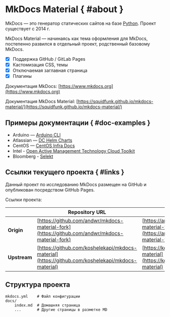 # MkDocs Material { #about }

MkDocs — это генератор статических сайтов на базе [Python](https://www.python.org/). Проект существует с 2014 г.

MkDocs Material — начинаясь как тема оформления для MkDocs, постепенно развился в отдельный проект, родственный базовому MkDocs.


- [x] Поддержка GitHub / GitLab Pages
- [x] Кастомизация CSS, темы
- [x] Отключаемая заглавная страница
- [x] Плагины

Документация MkDocs: [https://www.mkdocs.org](https://www.mkdocs.org)

Документация MkDocs Material: [https://squidfunk.github.io/mkdocs-material/](https://squidfunk.github.io/mkdocs-material/)

## Примеры документации { #doc-examples }

* Arduino — [Arduino CLI](https://arduino.github.io/arduino-cli/0.21/)
* Atlassian — [DC Helm Charts ](https://atlassian.github.io/data-center-helm-charts/)
* CentOS — [CentOS Infra Docs](https://docs.infra.centos.org/)
* Intel - [Open Active Management Technology Cloud Toolkit](https://open-amt-cloud-toolkit.github.io/docs/2.2/)
* Bloomberg - [Selekt](https://bloomberg.github.io/selekt/)

## Ссылки текущего проекта { #links }

Данный проект по исследованию MkDocs размещен на GitHub и опубликован посредством GitHub Pages.

Ссылки проекта:


|  |Repository URL|GitHub Pages URL|
|--|--|--|
|**Origin**|[https://github.com/andwr/mkdocs-material-fork](https://github.com/andwr/mkdocs-material-fork)|[https://andwr.github.io/mkdocs-material-fork](https://andwr.github.io/mkdocs-material-fork)|
|**Upstream**|[https://github.com/koshelekapi/mkdocs-material](https://github.com/koshelekapi/mkdocs-material)|[https://koshelekapi.github.io/mkdocs-material](https://koshelekapi.github.io/mkdocs-material)|



## Структура проекта

    mkdocs.yml    # Файл конфигурации
    docs/
        index.md  # Домашняя страница
        ...       # Другие страницы в разметке MD
